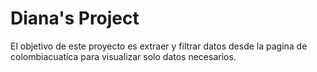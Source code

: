 # Diana's Project

El objetivo de este proyecto es extraer y filtrar datos desde la pagina de colombiacuatica para visualizar solo datos necesarios.
